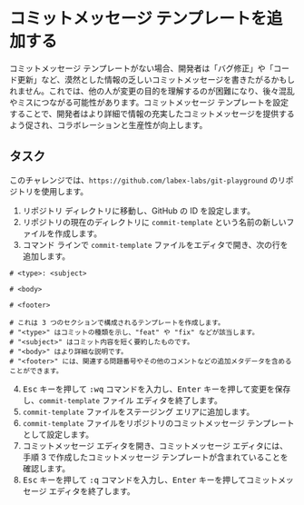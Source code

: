 # コミットメッセージ テンプレートを追加する

コミットメッセージ テンプレートがない場合、開発者は「バグ修正」や「コード更新」など、漠然とした情報の乏しいコミットメッセージを書きたがるかもしれません。これでは、他の人が変更の目的を理解するのが困難になり、後々混乱やミスにつながる可能性があります。コミットメッセージ テンプレートを設定することで、開発者はより詳細で情報の充実したコミットメッセージを提供するよう促され、コラボレーションと生産性が向上します。

## タスク

このチャレンジでは、`https://github.com/labex-labs/git-playground` のリポジトリを使用します。

1. リポジトリ ディレクトリに移動し、GitHub の ID を設定します。
2. リポジトリの現在のディレクトリに `commit-template` という名前の新しいファイルを作成します。
3. コマンド ラインで `commit-template` ファイルをエディタで開き、次の行を追加します。

```shell
# <type>: <subject>

# <body>

# <footer>

# これは 3 つのセクションで構成されるテンプレートを作成します。
# "<type>" はコミットの種類を示し、"feat" や "fix" などが該当します。
# "<subject>" はコミット内容を短く要約したものです。
# "<body>" はより詳細な説明です。
# "<footer>" には、関連する問題番号やその他のコメントなどの追加メタデータを含めることができます。
```

4. <kbd>Esc</kbd> キーを押して <kbd>:wq</kbd> コマンドを入力し、<kbd>Enter</kbd> キーを押して変更を保存し、`commit-template` ファイル エディタを終了します。
5. `commit-template` ファイルをステージング エリアに追加します。
6. `commit-template` ファイルをリポジトリのコミットメッセージ テンプレートとして設定します。
7. コミットメッセージ エディタを開き、コミットメッセージ エディタには、手順 3 で作成したコミットメッセージ テンプレートが含まれていることを確認します。
8. <kbd>Esc</kbd> キーを押して <kbd>:q</kbd> コマンドを入力し、<kbd>Enter</kbd> キーを押してコミットメッセージ エディタを終了します。
